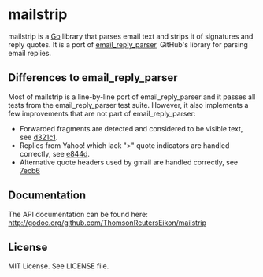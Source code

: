 # mailstrip

mailstrip is a [Go][2] library that parses email text and strips it of
signatures and reply quotes. It is a port of [email\_reply\_parser][1], GitHub's
library for parsing email replies.

## Differences to email_reply_parser

Most of mailstrip is a line-by-line port of email\_reply\_parser and it passes
all tests from the email\_reply\_parser test suite. However, it also implements
a few improvements that are not part of email\_reply\_parser:

* Forwarded fragments are detected and considered to be visible text, see
  [d321c1][3].
* Replies from Yahoo! which lack ">" quote indicators are handled correctly,
  see [e844d][4].
* Alternative quote headers used by gmail are handled correctly, see
  [7ecb6][5]

## Documentation

The API documentation can be found here:
http://godoc.org/github.com/ThomsonReutersEikon/mailstrip

## License

MIT License. See LICENSE file.

[1]: https://github.com/github/email_reply_parser
[2]: http://golang.org/
[3]: https://github.com/ThomsonReutersEikon/mailstrip/commit/d321c10543f77c0beaacb40b04511e619f0652c6
[4]: https://github.com/ThomsonReutersEikon/mailstrip/commit/e844df52342787c3cf2e0ebb8850b16e35f7f437
[5]: https://github.com/ThomsonReutersEikon/mailstrip/commit/7ecb608981016c5633575cb93abb00e4c7370bcf
